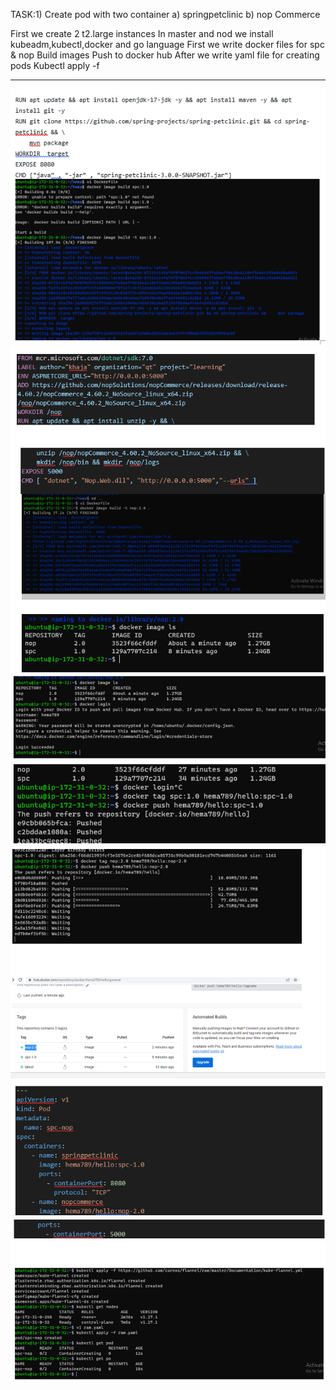 TASK:1) Create pod with two container             a) springpetclinic                                         b) nop Commerce




First  we create 2 t2.large  instances
In master and nod we install kubeadm,kubectl,docker and go language
First we write docker files for spc & nop
Build images
Push to docker hub
After we write yaml file for creating pods
Kubectl apply -f <yaml file name> 

----
![priview](./Images/Screenshot%202023-04-29%20173438.png)
![nop](./images/2.png)
![image](./Images/3.png)
![imge](./Images/4.png)
![image](./Images/5.png)
![image](./Images/6.png)
![image](./Images/7.png)
